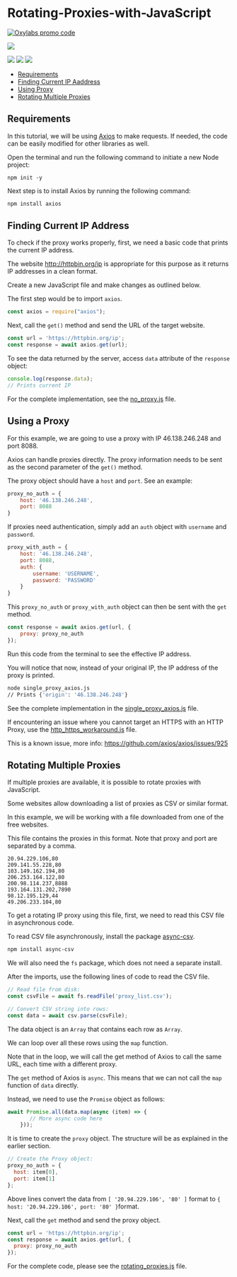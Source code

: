 # Rotating-Proxies-with-JavaScript

[![Oxylabs promo code](https://user-images.githubusercontent.com/129506779/250792357-8289e25e-9c36-4dc0-a5e2-2706db797bb5.png)](https://oxylabs.go2cloud.org/aff_c?offer_id=7&aff_id=877&url_id=112)

[![](https://dcbadge.vercel.app/api/server/eWsVUJrnG5)](https://discord.gg/GbxmdGhZjq)

[<img src="https://img.shields.io/static/v1?label=&message=JavaScript&color=brightgreen" />](https://github.com/topics/javascript) [<img src="https://img.shields.io/static/v1?label=&message=Web%20Scraping&color=important" />](https://github.com/topics/web-scraping) [<img src="https://img.shields.io/static/v1?label=&message=Rotating%20Proxies&color=blueviolet" />](https://github.com/topics/rotating-proxies)

- [Requirements](#requirements)
- [Finding Current IP Aaddress](#finding-current-ip-aaddress)
- [Using Proxy](#using-proxy)
- [Rotating Multiple Proxies](#rotating-multiple-proxies)

## Requirements

In this tutorial, we will be using [Axios](https://github.com/axios/axios) to make requests. If needed, the code can be easily modified for other libraries as well.

Open the terminal and run the following command to initiate a new Node project:

```shell
npm init -y
```

Next step is to install Axios by running the following command:

```sh
npm install axios
```

## Finding Current IP Address

To check if the proxy works properly, first, we need a basic code that prints the current IP address.

The website http://httpbin.org/ip is appropriate for this purpose as it returns IP addresses in a clean format.

Create a new JavaScript file and make changes as outlined below.

The first step would be to import `axios`.

```JavaScript
const axios = require("axios");
```
Next, call the `get()` method and send the URL of the target website.

```javascript
const url = 'https://httpbin.org/ip';
const response = await axios.get(url);
```

To see the data returned by the server, access `data` attribute of the `response` object:

```JavaScript
console.log(response.data);
// Prints current IP
```

For the complete implementation, see the [no_proxy.js](no_proxy.js) file.

## Using a Proxy 

For this example, we are going to use a proxy with IP 46.138.246.248 and port 8088. 

Axios can handle proxies directly. The proxy information needs to be sent as the second parameter of the `get()` method.

The proxy object should have a `host` and `port`. See an example:

```JavaScript
proxy_no_auth = {
    host: '46.138.246.248',
    port: 8088
}
```

If proxies need authentication, simply add an `auth` object with `username` and `password`.

```javascript
proxy_with_auth = {
    host: '46.138.246.248',
    port: 8088,
    auth: {
        username: 'USERNAME',
        password: 'PASSWORD'
    }
}
```

This `proxy_no_auth` or `proxy_with_auth` object can then be sent with the `get` method.

```javascript
const response = await axios.get(url, {
    proxy: proxy_no_auth
});
```

Run this code from the terminal to see the effective IP address.

You will notice that now, instead of your original IP, the IP address of the proxy is printed.

```sh
node single_proxy_axios.js
// Prints {'origin': '46.138.246.248'}
```

See the complete implementation in the [single_proxy_axios.js](single_proxy_axios.js) file.

If encountering an issue where you cannot target an HTTPS with an HTTP Proxy, use the [http_https_workaround.js](http_https_workaround.js) file.

This is a known issue, more info: https://github.com/axios/axios/issues/925

## Rotating Multiple Proxies

If multiple proxies are available, it is possible to rotate proxies with JavaScript.

Some websites allow downloading a list of proxies as CSV or similar format. 

In this example, we will be working with a file downloaded from one of the free websites. 

This file contains the proxies in this format. Note that proxy and port are separated by a comma.

```
20.94.229.106,80
209.141.55.228,80
103.149.162.194,80
206.253.164.122,80
200.98.114.237,8888
193.164.131.202,7890
98.12.195.129,44
49.206.233.104,80
```

To get a rotating IP proxy using this file, first, we need to read this CSV file in asynchronous code.

To read CSV file asynchronously, install the package [async-csv](https://www.npmjs.com/package/async-csv).

```sh
npm install async-csv
```

We will also need the `fs` package, which does not need a separate install.

After the imports, use the following lines of code to read the CSV file.

```javascript
// Read file from disk:
const csvFile = await fs.readFile('proxy_list.csv');

// Convert CSV string into rows:
const data = await csv.parse(csvFile);
```

The data object is an `Array` that contains each row as `Array`.

We can loop over all these rows using the `map` function.

Note that in the loop, we will call the get method of Axios to call the same URL, each time with a different proxy.

The `get` method of Axios is `async`. This means that we can not call the `map` function of `data` directly.

Instead, we need to use the `Promise` object as follows:

```JavaScript
await Promise.all(data.map(async (item) => {
       // More async code here
    }));
```

It is time to create the `proxy` object. The structure will be as explained in the earlier section.

```javascript
// Create the Proxy object:
proxy_no_auth = {
  host: item[0],
  port: item[1]
};
```

Above lines convert the data from `[ '20.94.229.106', '80' ]` format to `{ host: '20.94.229.106', port: '80' }`format.

Next, call the `get` method and send the proxy object.

```javascript
const url = 'https://httpbin.org/ip';
const response = await axios.get(url, {
  proxy: proxy_no_auth
});
```

For the complete code, please see the [rotating_proxies.js](rotating_proxies.js) file.

